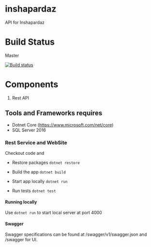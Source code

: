 # inshapardaz

API for Inshapardaz

# Build Status

Master

[![Build status](https://ci.appveyor.com/api/projects/status/xoq9t6wau07b6hmq/branch/master?svg=true)](https://ci.appveyor.com/project/umerfaruk/api/branch/master)

# Components

1. Rest API

## Tools and Frameworks requires

- Dotnet Core (https://www.microsoft.com/net/core)
- SQL Server 2016

### Rest Service and WebSite

Checkout code and

- Restore packages
  `dotnet restore`

- Build the app
  `dotnet build`

- Start app locally
  `dotnet run`

- Run tests
  `dotnet test`

#### Running locally

Use `dotnet run` to start local server at port 4000

#### Swagger

Swagger specifications can be found at /swagger/v1/swagger.json and /swagger for UI.
